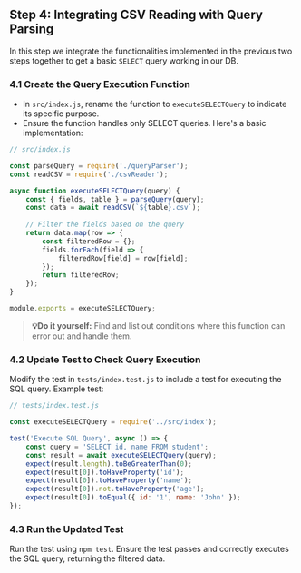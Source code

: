 ## Step 4: Integrating CSV Reading with Query Parsing

In this step we integrate the functionalities implemented in the previous two steps together to get a basic `SELECT` query working in our DB.

### 4.1 Create the Query Execution Function
- In `src/index.js`, rename the function to `executeSELECTQuery` to indicate its specific purpose.
- Ensure the function handles only SELECT queries.
Here's a basic implementation:

```javascript
// src/index.js

const parseQuery = require('./queryParser');
const readCSV = require('./csvReader');

async function executeSELECTQuery(query) {
    const { fields, table } = parseQuery(query);
    const data = await readCSV(`${table}.csv`);
    
    // Filter the fields based on the query
    return data.map(row => {
        const filteredRow = {};
        fields.forEach(field => {
            filteredRow[field] = row[field];
        });
        return filteredRow;
    });
}

module.exports = executeSELECTQuery;
```

> **💡Do it yourself:** Find and list out conditions where this function can error out and handle them.

### 4.2 Update Test to Check Query Execution
Modify the test in `tests/index.test.js` to include a test for executing the SQL query.
Example test:

```javascript
// tests/index.test.js

const executeSELECTQuery = require('../src/index');

test('Execute SQL Query', async () => {
    const query = 'SELECT id, name FROM student';
    const result = await executeSELECTQuery(query);
    expect(result.length).toBeGreaterThan(0);
    expect(result[0]).toHaveProperty('id');
    expect(result[0]).toHaveProperty('name');
    expect(result[0]).not.toHaveProperty('age');
    expect(result[0]).toEqual({ id: '1', name: 'John' });
});
```

### 4.3 Run the Updated Test
Run the test using `npm test`.
Ensure the test passes and correctly executes the SQL query, returning the filtered data.
